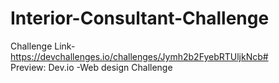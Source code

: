 # Interior-Consultant-Challenge

Challenge Link- https://devchallenges.io/challenges/Jymh2b2FyebRTUljkNcb# <br>
Preview: 
Dev.io -Web design Challenge
